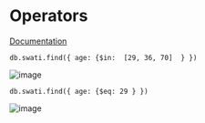 # Operators

[Documentation](https://www.mongodb.com/docs/manual/reference/operator/)

`db.swati.find({ age: {$in:  [29, 36, 70]  } }) `

![image](https://github.com/user-attachments/assets/5e0bb714-243c-4943-abae-39b6ad26b516)

`db.swati.find({ age: {$eq: 29 } })`

![image](https://github.com/user-attachments/assets/fdbe3dcc-f7df-4d0a-a512-3e17c84e5cd8)
